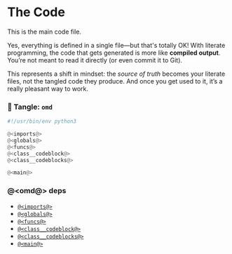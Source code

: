 # The Code

This is the main code file.

Yes, everything is defined in a single file—but that's totally OK! With literate programming, the code that gets generated is more like **compiled output**. You’re not meant to read it directly (or even commit it to Git).

This represents a shift in mindset: the *source of truth* becomes your literate files, not the tangled code they produce. And once you get used to it, it’s a really pleasant way to work.

### 🔗 Tangle: `omd`

```python {tangle=omd}
#!/usr/bin/env python3

@<imports@>
@<globals@>
@<funcs@>
@<class__codeblock@>
@<class__codeblocks@>

@<main@>
```

### @<omd@> deps

* [`@<imports@>`](imports.o.md)
* [`@<globals@>`](globals.o.md)
* [`@<funcs@>`](funcs.o.md)
* [`@<class__codeblock@>`](class_code_block.o.md)
* [`@<class__codeblocks@>`](class_code_blocks.o.md)
* [`@<main@>`](main.o.md)
